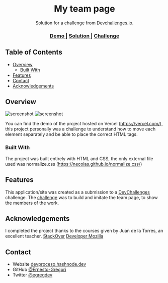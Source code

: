 <!-- Please update value in the {}  -->

<h1 align="center">My team page</h1>

<div align="center">
   Solution for a challenge from  <a href="http://devchallenges.io" target="_blank">Devchallenges.io</a>.
</div>

<div align="center">
  <h3>
    <a href="https://my-team-page-beta.vercel.app/">
      Demo
    </a>
    <span> | </span>
    <a href="https://github.com/Ernesto-Gregori/devChallenges/tree/main/my-team-page-master">
      Solution
    </a>
    <span> | </span>
    <a href="https://devchallenges.io/challenges/hhmesazsqgKXrTkYkt0U">
      Challenge
    </a>
  </h3>
</div>

<!-- TABLE OF CONTENTS -->

## Table of Contents

- [Overview](#overview)
  - [Built With](#built-with)
- [Features](#features)
- [Contact](#contact)
- [Acknowledgements](#acknowledgements)

<!-- OVERVIEW -->

## Overview

![screenshot](https://user-images.githubusercontent.com/16707738/92399059-5716eb00-f132-11ea-8b14-bcacdc8ec97b.png)
![screenshot](https://user-images.githubusercontent.com/16707738/92399059-5716eb00-f132-11ea-8b14-bcacdc8ec97b.png)

You can find the demo of the project hosted on Vercel (https://vercel.com/), this project personally was a challenge to understand how to move each element separately and be able to place the correct HTML tags.

### Built With

The project was built entirely with HTML and CSS, the only external file used was normalize.css (https://necolas.github.io/normalize.css/)

## Features

This application/site was created as a submission to a [DevChallenges](https://devchallenges.io/challenges) challenge. The [challenge](https://devchallenges.io/challenges/wBunSb7FPrIepJZAg0sY) was to build and imitate the team page, to show the members of the work.


## Acknowledgements

I completed the project thanks to the courses given by Juan de la Torres, an excellent teacher.
[StackOver](https://stackoverflow.com/questions/43766959/how-to-position-figcaption-vertical-right-from-figure)
[Developer Mozilla](https://developer.mozilla.org/es/docs/Web/CSS/:nth-child)

## Contact

- Website [devproceso.hashnode.dev](https://devproceso.hashnode.dev)
- GitHub [@Ernesto-Gregori](https://github.com/Ernesto-Gregori)
- Twitter [@egregdev](https://twitter.com/egregdev)
